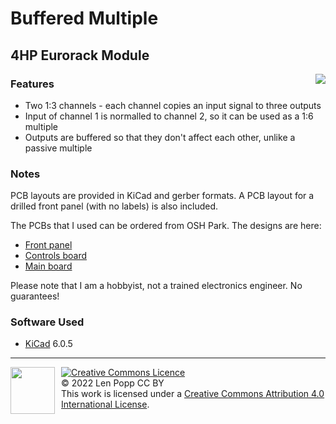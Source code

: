 # Buffered Multiple

## 4HP Eurorack Module

<img src="title.jpg" style="float:right">

### Features
- Two 1:3 channels - each channel copies an input signal to three outputs
- Input of channel 1 is normalled to channel 2, so it can be used as a 1:6 multiple
- Outputs are buffered so that they don't affect each other, unlike a passive multiple

### Notes
PCB layouts are provided in KiCad and gerber formats. A PCB layout for a drilled front panel (with no labels) is also included.

The PCBs that I used can be ordered from OSH Park. The designs are here:
- [Front panel](https://oshpark.com/shared_projects/exBVN6kN)
- [Controls board](https://oshpark.com/shared_projects/ZccsRBLi)
- [Main board](https://oshpark.com/shared_projects/9fD0SGfR)

Please note that I am a hobbyist, not a trained electronics engineer. No guarantees!

### Software Used

* [KiCad](https://www.kicad.org/) 6.0.5

<hr /><div><div style="float:left; padding-right:10px;"><img src="https://i0.wp.com/www.oshwa.org/wp-content/uploads/2014/03/oshw-logo-100-px.png" width=71 height=75 /></div><div style="xfloat:left; padding-left:10px;"><a rel="license" href="http://creativecommons.org/licenses/by/4.0/"><img alt="Creative Commons Licence" style="border-width:0;" src="https://i.creativecommons.org/l/by/4.0/88x31.png" /></a><br />© 2022 Len Popp CC BY<br />This work is licensed under a <a rel="license" href="http://creativecommons.org/licenses/by/4.0/">Creative Commons Attribution 4.0 International License</a>.</div></div>